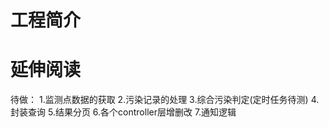 # 工程简介



# 延伸阅读


待做：
1.监测点数据的获取
2.污染记录的处理
3.综合污染判定(定时任务待测)
4.封装查询
5.结果分页
6.各个controller层增删改
7.通知逻辑
